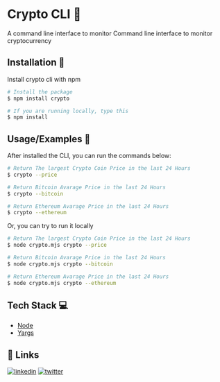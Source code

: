 
# Crypto CLI 💸

A command line interface to monitor Command line interface to monitor cryptocurrency

## Installation 🚀

Install crypto cli with npm

```bash
# Install the package
$ npm install crypto

# If you are running locally, type this
$ npm install
```
    
## Usage/Examples 💪
After installed the CLI, you can run the commands below:

```bash
# Return The largest Crypto Coin Price in the last 24 Hours
$ crypto --price 

# Return Bitcoin Avarage Price in the last 24 Hours
$ crypto --bitcoin

# Return Ethereum Avarage Price in the last 24 Hours
$ crypto --ethereum
```

Or, you can  try to run it locally

```bash
# Return The largest Crypto Coin Price in the last 24 Hours
$ node crypto.mjs crypto --price 

# Return Bitcoin Avarage Price in the last 24 Hours
$ node crypto.mjs crypto --bitcoin

# Return Ethereum Avarage Price in the last 24 Hours
$ node crypto.mjs crypto --ethereum
```

## Tech Stack 💻

- [Node](https://nodejs.org/en/) 
- [Yargs](https://yargs.js.org/)


## 🔗 Links

[![linkedin](https://img.shields.io/badge/linkedin-0A66C2?style=for-the-badge&logo=linkedin&logoColor=white)](https://www.linkedin.com/in/matheus-tanaka-42a833186/)
[![twitter](https://img.shields.io/badge/twitter-1DA1F2?style=for-the-badge&logo=twitter&logoColor=white)](https://twitter.com/matheus__tanaka)

